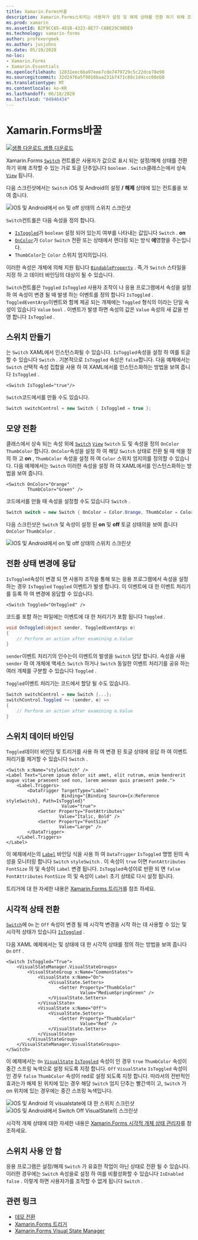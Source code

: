 ```yaml
---
title: Xamarin.Forms바꿀
description: Xamarin.Forms스위치는 사용자가 설정 및 해제 상태를 전환 하기 위해 조작할 수 있는 단추 유형입니다. 이 문서에서는 Switch 클래스를 사용 하 여 토글 UI 요소를 표시 하는 방법을 설명 합니다.
ms.prod: xamarin
ms.assetId: B2F9CC65-481B-4323-8E77-C6BE29C90DE9
ms.technology: xamarin-forms
author: profexorgeek
ms.author: jusjohns
ms.date: 05/19/2020
no-loc:
- Xamarin.Forms
- Xamarin.Essentials
ms.openlocfilehash: 12831eec6ba97eee7cde7479729c5c22dce78e90
ms.sourcegitcommit: 32d2476a5f9016baa231b7471c88c1d4ccc08eb8
ms.translationtype: MT
ms.contentlocale: ko-KR
ms.lasthandoff: 06/18/2020
ms.locfileid: "84946434"
---
```

# <a name="xamarinforms-switch"></a>Xamarin.Forms바꿀

[![샘플 다운로드](~/media/shared/download.png) 샘플 다운로드](https://docs.microsoft.com/samples/xamarin/xamarin-forms-samples/userinterface-switchdemos/)

Xamarin.Forms [`Switch`](xref:Xamarin.Forms.Switch) 컨트롤은 사용자가 값으로 표시 되는 설정/해제 상태를 전환 하기 위해 조작할 수 있는 가로 토글 단추입니다 `boolean` . `Switch`클래스는에서 상속 [`View`](xref:Xamarin.Forms.View) 됩니다.

다음 스크린샷에서는 `Switch` iOS 및 Android의 설정 **/** **해제** 상태에 있는 컨트롤을 보여 줍니다.

![IOS 및 Android에서 on 및 off 상태의 스위치 스크린샷](switch-images/switch-states-default.png "IOS 및 Android의 스위치")

`Switch`컨트롤은 다음 속성을 정의 합니다.

- [`IsToggled`](xref:Xamarin.Forms.Switch.IsToggled)가 `boolean` 설정 되어 있는지 여부를 나타내는 값입니다 `Switch` . **on**
- [`OnColor`](xref:Xamarin.Forms.Switch.OnColor)가 `Color` `Switch` 전환 또는 상태에서 렌더링 되는 방식 **에**영향을 주는입니다.
- `ThumbColor`는 `Color` 스위치 엄지의입니다.

이러한 속성은 개체에 의해 지원 됩니다 [`BindableProperty`](xref:Xamarin.Forms.BindableProperty) . 즉,가 `Switch` 스타일을 지정 하 고 데이터 바인딩의 대상이 될 수 있습니다.

`Switch`컨트롤은 `Toggled` `IsToggled` 사용자 조작이 나 응용 프로그램에서 속성을 설정 하 여 속성이 변경 될 때 발생 하는 이벤트를 정의 합니다 `IsToggled` . `ToggledEventArgs`이벤트와 함께 제공 되는 개체에는 `Toggled` 형식의 이라는 단일 속성이 있습니다 `Value` `bool` . 이벤트가 발생 하면 속성의 값은 `Value` 속성의 새 값을 반영 합니다 `IsToggled` .

## <a name="create-a-switch"></a>스위치 만들기

는 `Switch` XAML에서 인스턴스화될 수 있습니다. `IsToggled`속성을 설정 하 여를 토글할 수 있습니다 `Switch` . 기본적으로 `IsToggled` 속성은 `false`합니다. 다음 예제에서는 `Switch` 선택적 속성 집합을 사용 하 여 XAML에서를 인스턴스화하는 방법을 보여 줍니다 `IsToggled` .

```xaml
<Switch IsToggled="true"/>
```

`Switch`코드에서를 만들 수도 있습니다.

```csharp
Switch switchControl = new Switch { IsToggled = true };
```

## <a name="switch-appearance"></a>모양 전환

클래스에서 상속 되는 속성 외에 [`Switch`](xref:Xamarin.Forms.Switch) [`View`](xref:Xamarin.Forms.View) `Switch` 도 및 속성을 정의 `OnColor` `ThumbColor` 합니다. `OnColor`속성을 설정 하 여 해당 `Switch` 상태로 전환 될 때 색을 정의 하 고 **on** , `ThumbColor` 속성을 설정 하 여 `Color` 스위치 엄지의를 정의할 수 있습니다. 다음 예제에서는 `Switch` 이러한 속성을 설정 하 여 XAML에서를 인스턴스화하는 방법을 보여 줍니다.

```xaml
<Switch OnColor="Orange"
        ThumbColor="Green" />
```

코드에서를 만들 때 속성을 설정할 수도 있습니다 `Switch` .

```csharp
Switch switch = new Switch { OnColor = Color.Orange, ThumbColor = Color.Green };
```

다음 스크린샷은 `Switch` 및 속성이 설정 된 **on** 및 **off** 토글 상태의을 보여 줍니다 `OnColor` `ThumbColor` .

![IOS 및 Android에서 on 및 off 상태의 스위치 스크린샷](switch-images/switch-states-colors.png "IOS 및 Android의 스위치")

## <a name="respond-to-a-switch-state-change"></a>전환 상태 변경에 응답

`IsToggled`속성이 변경 되 면 사용자 조작을 통해 또는 응용 프로그램에서 속성을 설정 하는 경우 `IsToggled` `Toggled` 이벤트가 발생 합니다. 이 이벤트에 대 한 이벤트 처리기를 등록 하 여 변경에 응답할 수 있습니다.

```xaml
<Switch Toggled="OnToggled" />
```

코드를 포함 하는 파일에는 이벤트에 대 한 처리기가 포함 됩니다 `Toggled` .

```csharp
void OnToggled(object sender, ToggledEventArgs e)
{
    // Perform an action after examining e.Value
}
```

`sender`이벤트 처리기의 인수는이 이벤트의 발생을 `Switch` 담당 합니다. 속성을 사용 `sender` 하 여 개체에 액세스 `Switch` 하거나 `Switch` 동일한 이벤트 처리기를 공유 하는 여러 개체를 구분할 수 있습니다 `Toggled` .

`Toggled`이벤트 처리기는 코드에서 할당 될 수도 있습니다.

```csharp
Switch switchControl = new Switch {...};
switchControl.Toggled += (sender, e) =>
{
    // Perform an action after examining e.Value
}
```

## <a name="data-bind-a-switch"></a>스위치 데이터 바인딩

`Toggled`데이터 바인딩 및 트리거를 사용 하 여 변경 된 토글 상태에 응답 하 여 이벤트 처리기를 제거할 수 있습니다 `Switch` .

```xaml
<Switch x:Name="styleSwitch" />
<Label Text="Lorem ipsum dolor sit amet, elit rutrum, enim hendrerit augue vitae praesent sed non, lorem aenean quis praesent pede.">
    <Label.Triggers>
        <DataTrigger TargetType="Label"
                     Binding="{Binding Source={x:Reference styleSwitch}, Path=IsToggled}"
                     Value="true">
            <Setter Property="FontAttributes"
                    Value="Italic, Bold" />
            <Setter Property="FontSize"
                    Value="Large" />
        </DataTrigger>
    </Label.Triggers>
</Label>
```

이 예제에서는의 [`Label`](xref:Xamarin.Forms.Label) 바인딩 식을 사용 하 여 `DataTrigger` `IsToggled` 명명 된의 속성을 모니터링 합니다 `Switch` `styleSwitch` . 이 속성이 `true` 이면 `FontAttributes` `FontSize` 의 및 속성이 `Label` 변경 됩니다. `IsToggled`속성이로 반환 되 면 `false` `FontAttributes` `FontSize` 의 및 속성이 `Label` 초기 상태로 다시 설정 됩니다.

트리거에 대 한 자세한 내용은 [ Xamarin.Forms 트리거](~/xamarin-forms/app-fundamentals/triggers.md)를 참조 하세요.

## <a name="switch-visual-states"></a>시각적 상태 전환

[`Switch`](xref:Xamarin.Forms.Switch)에 `On` 는 `Off` 속성이 변경 될 때 시각적 변경을 시작 하는 데 사용할 수 있는 및 시각적 상태가 있습니다 [`IsToggled`](xref:Xamarin.Forms.Switch.IsToggled) .

다음 XAML 예제에서는 및 상태에 대 한 시각적 상태를 정의 하는 방법을 보여 줍니다 `On` `Off` .

```xaml
<Switch IsToggled="True">
    <VisualStateManager.VisualStateGroups>
        <VisualStateGroup x:Name="CommonStates">
            <VisualState x:Name="On">
                <VisualState.Setters>
                    <Setter Property="ThumbColor"
                            Value="MediumSpringGreen" />
                </VisualState.Setters>
            </VisualState>
            <VisualState x:Name="Off">
                <VisualState.Setters>
                    <Setter Property="ThumbColor"
                            Value="Red" />
                </VisualState.Setters>
            </VisualState>
        </VisualStateGroup>
    </VisualStateManager.VisualStateGroups>
</Switch>
```

이 예제에서는 `On` [`VisualState`](xref:Xamarin.Forms.VisualState) [`IsToggled`](xref:Xamarin.Forms.Switch.IsToggled) 속성이 인 경우 `true` `ThumbColor` 속성이 중간 스프링 녹색으로 설정 되도록 지정 합니다. `Off` `VisualState` `IsToggled` 속성이 인 경우 `false` `ThumbColor` 속성이 red로 설정 되도록 지정 합니다. 따라서의 전반적인 효과는가 해제 된 위치에 있는 경우 해당 `Switch` 엄지 단추는 빨간색이 고, `Switch` 가 on 위치에 있는 경우에는 중간 스프링 녹색입니다.

![IOS 및 Android](switch-images/on-visualstate.png "VisualState에서 전환") 
 의 visualstate에 대 한 스위치 스크린샷 ![IOS 및 Android에서 Switch Off VisualState의 스크린샷](switch-images/off-visualstate.png "VisualState 해제")

시각적 개체 상태에 대한 자세한 내용은 [Xamarin.Forms 시각적 개체 상태 관리자](~/xamarin-forms/user-interface/visual-state-manager.md)를 참조하세요.

## <a name="disable-a-switch"></a>스위치 사용 안 함

응용 프로그램은 설정/해제 `Switch` 가 유효한 작업이 아닌 상태로 전환 될 수 있습니다. 이러한 경우에는 `Switch` 속성을로 설정 하 여를 비활성화할 수 있습니다 `IsEnabled` `false` . 이렇게 하면 사용자가를 조작할 수 없게 됩니다 `Switch` .

## <a name="related-links"></a>관련 링크

- [데모 전환](https://docs.microsoft.com/samples/xamarin/xamarin-forms-samples/userinterface-switchdemos/)
- [Xamarin.Forms 트리거](~/xamarin-forms/app-fundamentals/triggers.md)
- [Xamarin.Forms Visual State Manager](~/xamarin-forms/user-interface/visual-state-manager.md)
